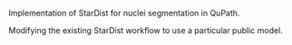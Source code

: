 Implementation of StarDist for nuclei segmentation in QuPath.

Modifying the existing StarDist workflow to use a particular public model.
